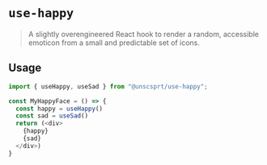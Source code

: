 # `use-happy`

> A slightly overengineered React hook to render a random, accessible emoticon from a small and predictable set of icons.

## Usage

```javascript
import { useHappy, useSad } from "@unscsprt/use-happy";

const MyHappyFace = () => {
  const happy = useHappy()
  const sad = useSad()
  return (<div>
    {happy}
    {sad}
  </div>)
}
```